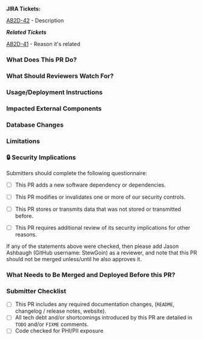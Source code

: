 **JIRA Tickets:**

[AB2D-42](https://jira.cms.gov/browse/AB2D-42) - Description

***Related Tickets***

[AB2D-41](https://jira.cms.gov/browse/AB2D-41) - Reason it's related

### What Does This PR Do?

### What Should Reviewers Watch For?

### Usage/Deployment Instructions

### Impacted External Components

### Database Changes

### Limitations

### 🔒 Security Implications

Submitters should complete the following questionnaire:

- [ ] This PR adds a new software dependency or dependencies.

- [ ] This PR modifies or invalidates one or more of our security controls.

- [ ] This PR stores or transmits data that was not stored or transmitted before.

- [ ] This PR requires additional review of its security implications for other reasons.

If any of the statements above were checked, then please add Jason Ashbaugh (GitHub username: StewGoin) as a reviewer, and note that this PR should not be merged unless/until he also approves it.

### What Needs to Be Merged and Deployed Before this PR?

### Submitter Checklist

- [ ] This PR includes any required documentation changes, (`README`, changelog / release notes, website).
- [ ] All tech debt and/or shortcomings introduced by this PR are detailed in `TODO` and/or `FIXME` comments.
- [ ] Code checked for PHI/PII exposure
